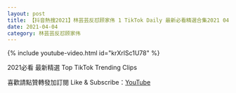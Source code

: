 ```yaml
---
layout: post
title: 【抖音熱搜2021】林芸芸反怼顾家伟 1 TikTok Daily 最新必看精選合集2021 04 04
date: 2021-04-04
category: 林芸芸反怼顾家伟
---
```


{% include youtube-video.html id="krXrlSc1U78" %}

2021必看 最新精選 Top TikTok Trending Clips

喜歡請點贊轉發加訂閱 Like & Subscribe：[YouTube](https://www.youtube.com/channel/UCAoR7VcanIPd04uEq_GIylA/videos)

